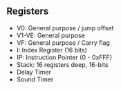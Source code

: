 ## Registers
- V0: General purpose / jump offset
- V1-VE: General purpose
- VF: General purpose / Carry flag
- I: Index Register (16 bits)
- IP: Instruction Pointer (0 - 0xFFF)
- Stack: 16 registers deep, 16-bits
- Delay Timer
- Sound Timer